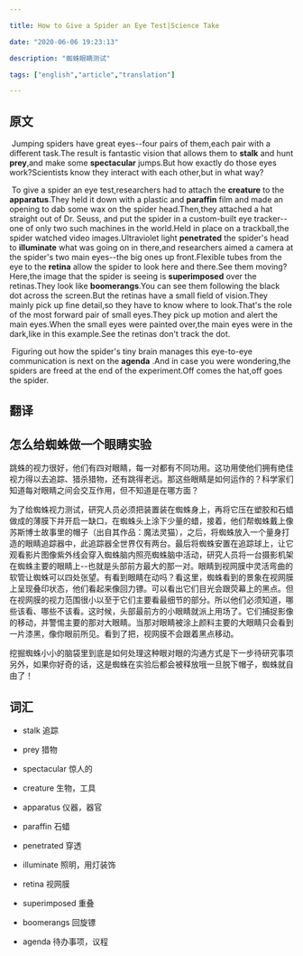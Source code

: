 ```yaml
---

title: How to Give a Spider an Eye Test|Science Take

date: "2020-06-06 19:23:13"

description: "蜘蛛眼睛测试"

tags: ["english","article","translation"]

---
```

## 原文
​	Jumping spiders have great eyes--four pairs of them,each pair with a different task.The result is fantastic vision that allows them to **stalk** and hunt **prey**,and make some **spectacular** jumps.But how exactly do those eyes work?Scientists know they interact with each other,but in what way?

​	To give a spider an eye test,researchers had to attach the **creature** to the **apparatus**.They held it down with a plastic and **paraffin** film and made an opening to dab some wax on the spider head.Then,they attached a hat straight out of Dr. Seuss, and put the spider in a custom-built eye tracker--one of only two such machines in the world.Held in place on a trackball,the spider watched video images.Ultraviolet light **penetrated** the spider's head to **illuminate** what was going on in there,and researchers aimed a camera at the spider's two main eyes--the big ones up front.Flexible tubes from the eye to the **retina** allow the spider to look here and there.See them moving?Here,the image that the spider is seeing is **superimposed** over the retinas.They look like **boomerangs**.You can see them following the black dot across the screen.But the retinas have a small field of vision.They mainly pick up fine detail,so they have to know where to look.That's the role of the most forward pair of small eyes.They pick up motion and alert the main eyes.When the small eyes were painted over,the main eyes were in the dark,like in this example.See the retinas don't track the dot.

​	Figuring out how the spider's tiny brain manages this eye-to-eye communication is next on the  **agenda** .And in case you were wondering,the spiders are freed at the end of the experiment.Off comes the hat,off goes the spider.

## 翻译

## 	怎么给蜘蛛做一个眼睛实验

​	跳蛛的视力很好，他们有四对眼睛，每一对都有不同功用。这功用使他们拥有绝佳视力得以去追踪、猎杀猎物，还有跳得老远。那这些眼睛是如何运作的？科学家们知道每对眼睛之间会交互作用，但不知道是在哪方面？

​	为了给蜘蛛视力测试，研究人员必须把装置装在蜘蛛身上，再将它压在塑胶和石蜡做成的薄膜下并开启一缺口，在蜘蛛头上涂下少量的蜡，接着，他们帮蜘蛛戴上像苏斯博士故事里的帽子（出自其作品：魔法灵猫），之后，将蜘蛛放入一个量身打造的眼睛追踪器中，此追踪器全世界仅有两台。最后将蜘蛛安置在追踪球上，让它观看影片图像紫外线会穿入蜘蛛脑内照亮蜘蛛脑中活动，研究人员将一台摄影机架在蜘蛛主要的眼睛上--也就是头部前方最大的那一对。眼睛到视网膜中灵活弯曲的软管让蜘蛛可以四处张望。有看到眼睛在动吗？看这里，蜘蛛看到的景象在视网膜上呈现叠印状态，他们看起来像回力镖。可以看出它们目光会跟荧幕上的黑点。但在视网膜的视力范围很小以至于它们主要看最细节的部分。所以他们必须知道，哪些该看、哪些不该看。这时候，头部最前方的小眼睛就派上用场了。它们捕捉影像的移动，并警惕主要的那对大眼睛。当那对眼睛被涂上颜料主要的大眼睛只会看到一片漆黑，像你眼前所见。看到了把，视网膜不会跟着黑点移动。

​	挖掘蜘蛛小小的脑袋里到底是如何处理这种眼对眼的沟通方式是下一步待研究事项 另外，如果你好奇的话，这是蜘蛛在实验后都会被释放哦一旦脱下帽子，蜘蛛就自由了！

## 词汇

- stalk 追踪

- prey 猎物

- spectacular 惊人的

- creature 生物，工具

- apparatus 仪器，器官

- paraffin 石蜡

- penetrated 穿透

- illuminate 照明，用灯装饰

- retina 视网膜

- superimposed 重叠

- boomerangs  回旋镖

- agenda 待办事项，议程


